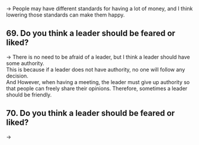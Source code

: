 → People may have different standards for having a lot of money, and I think lowering those standards can make them happy.  
  
## 69. Do you think a leader should be feared or liked?  
→ There is no need to be afraid of a leader, but I think a leader should have some authority.  
This is because if a leader does not have authority, no one will follow any decision.  
And However, when having a meeting, the leader must give up authority so that people can freely share their opinions.   Therefore, sometimes a leader should be friendly.  
## 70. Do you think a leader should be feared or liked?  
→ 
